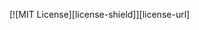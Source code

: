 <a name="readme-top"></a>
<!-- 
** Thanks for checking out my readme file. If you think adding anymore to this readme will make the readme more good then please do make suggestion.

** simply open an issue with the tag "enhancement" and say what i need to add or change.

** Don't forget to give the project a star!

** Thanks again! now make something AMAZING! :D
 -->
[![MIT License][license-shield]][license-url]